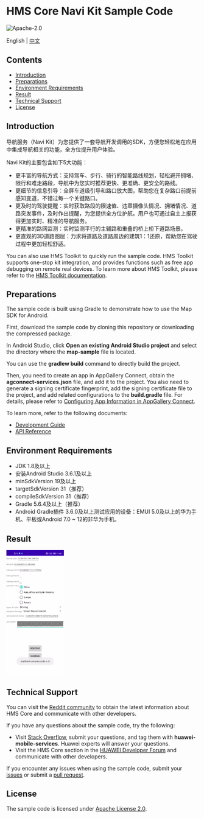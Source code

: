 HMS Core Navi Kit Sample Code
===============================

![Apache-2.0](https://img.shields.io/badge/license-Apache-blue)

English | [中文](README_ZH.md)

## Contents

* [Introduction](#Introduction)
* [Preparations](#Preparations)
* [Environment Requirements](#Environment-Requirements)
* [Result](#Result)
* [Technical Support](#Technical-Support)
* [License](#License)

Introduction
------------

导航服务（Navi Kit）为您提供了一套导航开发调用的SDK，方便您轻松地在应用中集成导航相关的功能，全方位提升用户体验。

Navi Kit的主要包含如下5大功能：
- 更丰富的导航方式：支持驾车、步行、骑行的智能路线规划，轻松避开拥堵、限行和难走路段，导航中为您实时推荐更快、更准确、更安全的路线。
- 更细节的信息引导：全屏车道级引导和路口放大图，帮助您在复杂路口前提前感知变道，不错过每一个关键路口。
- 更及时的驾驶提醒：实时获取路段的限速值、违章摄像头情况、拥堵情况、道路突发事件，及时作出提醒，为您提供全方位护航。用户也可通过自主上报获得更加实时、精准的导航服务。
- 更精准的路网监测：实时监测平行的主辅路和重叠的桥上桥下道路场景。
- 更直观的3D道路图层：力求将道路及道路周边的建筑1：1还原，帮助您在驾驶过程中更加轻松舒适。

You can also use HMS Toolkit to quickly run the sample code. HMS Toolkit supports one-stop kit integration, and provides functions such as free app debugging on remote real devices. To learn more about HMS Toolkit, please refer to the [HMS Toolkit documentation](https://developer.huawei.com/consumer/en/doc/development/Tools-Guides/getting-started-0000001077381096?ha_source=hms1).

Preparations
---------------

The sample code is built using Gradle to demonstrate how to use the Map SDK for Android.

First, download the sample code by cloning this repository or downloading the compressed package.

In Android Studio, click **Open an existing Android Studio project** and select the directory where the **map-sample** file is located.

You can use the **gradlew build** command to directly build the project.

Then, you need to create an app in AppGallery Connect, obtain the **agconnect-services.json** file, and add it to the project. You also need to generate a signing certificate fingerprint, add the signing certificate file to the project, and add related configurations to the **build.gradle** file. For details, please refer to [Configuring App Information in AppGallery Connect](https://developer.huawei.com/consumer/en/doc/development/HMSCore-Guides/android-sdk-config-agc-0000001061560289?ha_source=hms1).

To learn more, refer to the following documents:

- [Development Guide]()
- [API Reference]()

Environment Requirements
-------

+ JDK 1.8及以上
+ 安装Android Studio 3.6.1及以上
+ minSdkVersion 19及以上
+ targetSdkVersion 31（推荐）
+ compileSdkVersion 31（推荐）
+ Gradle 5.6.4及以上（推荐）
+ Android Gradle插件 3.6.0及以上测试应用的设备：EMUI 5.0及以上的华为手机、平板或Android 7.0 ~ 12的非华为手机。

## Result

  <img src="navi.png" width = 30% height = 30%>

## Technical Support
You can visit the [Reddit community](https://www.reddit.com/r/HMSCore/) to obtain the latest information about HMS Core and communicate with other developers.

If you have any questions about the sample code, try the following:
- Visit [Stack Overflow](https://stackoverflow.com/questions/tagged/huawei-mobile-services?tab=Votes), submit your questions, and tag them with **huawei-mobile-services**. Huawei experts will answer your questions.
- Visit the HMS Core section in the [HUAWEI Developer Forum](https://forums.developer.huawei.com/forumPortal/en/home?fid=0101187876626530001?ha_source=hms1) and communicate with other developers.

If you encounter any issues when using the sample code, submit your [issues](https://github.com/HMS-Core/hms-navikit-demo-java/issues) or submit a [pull request](https://github.com/HMS-Core/hms-navikit-demo/pulls).

License
-------

The sample code is licensed under [Apache License 2.0](https://github.com/HMS-Core/hms-navikit-demo-java/blob/master/LICENSE).